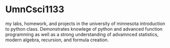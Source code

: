 # UmnCsci1133

my labs, homework, and projects in the university of minnesota introduction to python class.
Demonstrates knowlege of python and advanced function programming as well as a strong understanding of advamnced statistics, modern algebra, recursion, and formula creation. 
